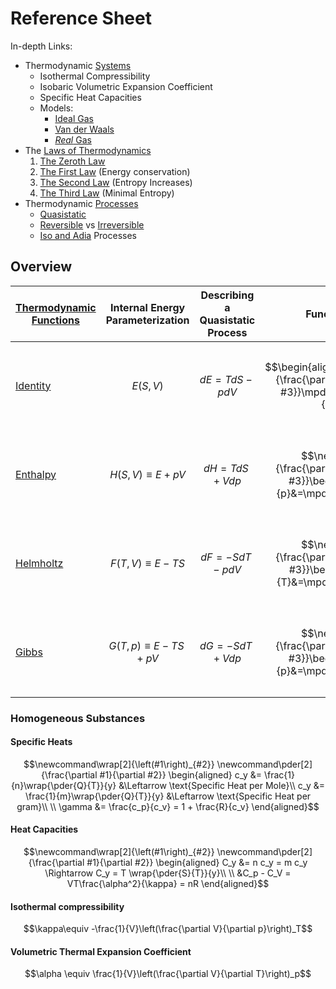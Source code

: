 # Reference Sheet

In-depth Links:

- Thermodynamic [Systems](/physics/Thermodynamics/Systems.md)
    - Isothermal Compressibility
    - Isobaric Volumetric Expansion Coefficient
    - Specific Heat Capacities
  - Models:
    - [Ideal Gas](/physics/Thermodynamics/IdealGas.md)
    - [Van der Waals](/physics/Thermodynamics/VanderWaalsGas.md)
    - [*Real* Gas](/physics/Thermodynamics/RealGas.md)
- The [Laws of Thermodynamics](/physics/Thermodynamics/ThermoLaws.md)
    1. [The Zeroth Law](/physics/Thermodynamics/ThermoLaws#The-Zeroth.md)
    2. [The First Law](/physics/Thermodynamics/ThermoLaws#The-First.md) (Energy conservation)
    3. [The Second Law](/physics/Thermodynamics/ThermoLaws#The-Second.md) (Entropy Increases)
    3. [The Third Law](/physics/Thermodynamics/ThermoLaws#The-Third.md) (Minimal Entropy)
- Thermodynamic [Processes](/physics/Thermodynamics/Processes.md)
    - [Quasistatic](/physics/Thermodynamics/Processes#Quasistatic.md)
    - [Reversible](/physics/Thermodynamics/Processes#Reversible.md) vs [Irreversible](/physics/Thermodynamics/Processes#Irreversible.md)
    - [Iso and Adia](/physics/Thermodynamics/Processes#Iso-and-Adia.md) Processes

## Overview


| [Thermodynamic Functions](/physics/Thermodynamics/Functions.md) | Internal Energy Parameterization | Describing a Quasistatic Process | Function (mixed Partials) | Partial to Coefficient Relation | Maxwell Relation |
| --- | --- | --- | --- | --- | --- |
| [Identity](/physics/Thermodynamics/Functions#Thermodynamic-Identity.md) | $$E(S,V)$$ | $$dE = T dS - p dV$$ | $$\begin{aligned}\newcommand\mpder[3]{\frac{\partial^2 #1}{\partial #2 \partial #3}}\mpder{E}{S}{V}&=\mpder{E}{V}{S}\end{aligned}$$ | $$\newcommand\wrap[2]{\left(#1\right)_{#2}}\newcommand\pder[2]{\frac{\partial #1}{\partial #2}}\begin{aligned} \wrap{\pder{E}{S}}{V} &= T \\ \wrap{\pder{E}{V}}{S} &= -p\end{aligned}$$ | $$\newcommand\wrap[2]{\left(#1\right)_{#2}}\newcommand\pder[2]{\frac{\partial #1}{\partial #2}}\begin{aligned}\wrap{\pder{T}{V}}{S} &= -\wrap{\pder{p}{S}}{V}\end{aligned}$$ |
| [Enthalpy](/physics/Thermodynamics/Functions#Enthalpy.md) | $$H(S,V)\equiv E+pV$$ | $$dH = TdS + Vdp$$ | $$\newcommand\mpder[3]{\frac{\partial^2 #1}{\partial #2 \partial #3}}\begin{aligned}\mpder{H}{S}{p}&=\mpder{H}{p}{S}\end{aligned}$$ | $$\newcommand\wrap[2]{\left(#1\right)_{#2}}\newcommand\pder[2]{\frac{\partial #1}{\partial #2}}\begin{aligned} \wrap{\pder{H}{S}}{p} &= T \\ \wrap{\pder{H}{p}}{S} &= V\end{aligned}$$ | $$\newcommand\wrap[2]{\left(#1\right)_{#2}}\newcommand\pder[2]{\frac{\partial #1}{\partial #2}}\begin{aligned}\wrap{\pder{T}{p}}{S} &= \wrap{\pder{V}{S}}{p}\end{aligned}$$ |
| [Helmholtz](/physics/Thermodynamics/Functions#Helmholtz.md) | $$F(T,V)\equiv E - TS$$ | $$dF = - SdT - pdV$$ | $$\newcommand\mpder[3]{\frac{\partial^2 #1}{\partial #2 \partial #3}}\begin{aligned}\mpder{F}{V}{T}&=\mpder{F}{T}{V}\end{aligned}$$ | $$\newcommand\wrap[2]{\left(#1\right)_{#2}}\newcommand\pder[2]{\frac{\partial #1}{\partial #2}}\begin{aligned} \wrap{\pder{F}{V}}{T} &= -p \\ \wrap{\pder{F}{T}}{V} &= -S\end{aligned}$$ | $$\newcommand\wrap[2]{\left(#1\right)_{#2}}\newcommand\pder[2]{\frac{\partial #1}{\partial #2}}\begin{aligned}\wrap{\pder{S}{V}}{T} &= \wrap{\pder{p}{T}}{V}\end{aligned}$$ |
| [Gibbs](/physics/Thermodynamics/Functions#Gibbs.md) | $$G(T,p)\equiv E - TS + pV$$ | $$dG = - SdT + Vdp$$ | $$\newcommand\mpder[3]{\frac{\partial^2 #1}{\partial #2 \partial #3}}\begin{aligned}\mpder{G}{T}{p}&=\mpder{G}{p}{T}\end{aligned}$$ | $$\newcommand\wrap[2]{\left(#1\right)_{#2}}\newcommand\pder[2]{\frac{\partial #1}{\partial #2}}\begin{aligned} \wrap{\pder{G}{T}}{p} &= -S \\ \wrap{\pder{G}{p}}{T} &= V\end{aligned}$$ | $$\newcommand\wrap[2]{\left(#1\right)_{#2}}\newcommand\pder[2]{\frac{\partial #1}{\partial #2}}\begin{aligned}-\wrap{\pder{S}{p}}{T} &= \wrap{\pder{V}{T}}{p}\end{aligned}$$ |

### Homogeneous Substances

#### Specific Heats

$$\newcommand\wrap[2]{\left(#1\right)_{#2}}
\newcommand\pder[2]{\frac{\partial #1}{\partial #2}}
\begin{aligned}
c_y &= \frac{1}{n}\wrap{\pder{Q}{T}}{y} &\Leftarrow \text{Specific Heat per Mole}\\
c_y &= \frac{1}{m}\wrap{\pder{Q}{T}}{y} &\Leftarrow \text{Specific Heat per gram}\\
\\
\gamma &= \frac{c_p}{c_v} = 1 + \frac{R}{c_v}
\end{aligned}$$

#### Heat Capacities

$$\newcommand\wrap[2]{\left(#1\right)_{#2}}
\newcommand\pder[2]{\frac{\partial #1}{\partial #2}}
\begin{aligned}
C_y &= n c_y = m c_y \Rightarrow C_y = T \wrap{\pder{S}{T}}{y}\\
\\
&C_p - C_V = VT\frac{\alpha^2}{\kappa} = nR
\end{aligned}$$

#### Isothermal compressibility

$$\kappa\equiv -\frac{1}{V}\left(\frac{\partial V}{\partial p}\right)_T$$

#### Volumetric Thermal Expansion Coefficient

$$\alpha \equiv \frac{1}{V}\left(\frac{\partial V}{\partial T}\right)_p$$
